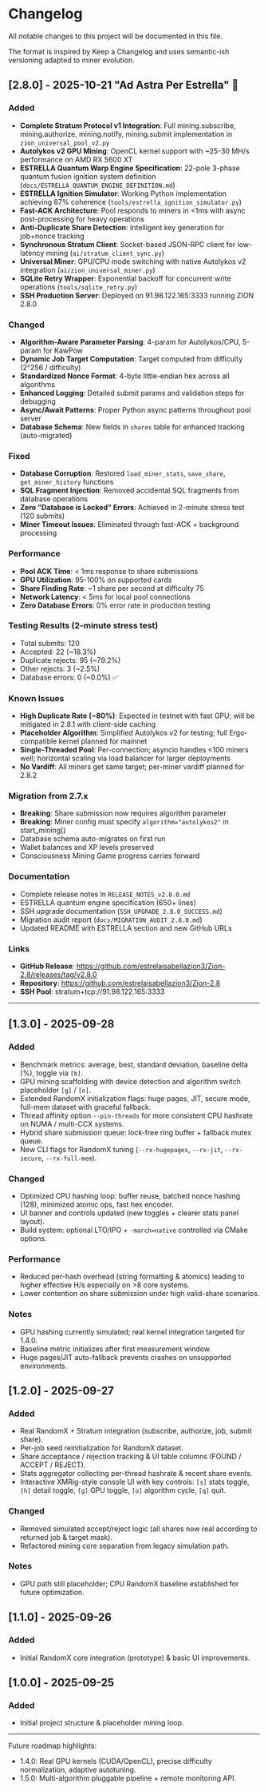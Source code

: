 # Changelog

All notable changes to this project will be documented in this file.

The format is inspired by Keep a Changelog and uses semantic-ish versioning adapted to miner evolution.

## [2.8.0] - 2025-10-21 "Ad Astra Per Estrella" 🌟

### Added
- **Complete Stratum Protocol v1 Integration**: Full mining.subscribe, mining.authorize, mining.notify, mining.submit implementation in `zion_universal_pool_v2.py`
- **Autolykos v2 GPU Mining**: OpenCL kernel support with ~25-30 MH/s performance on AMD RX 5600 XT
- **ESTRELLA Quantum Warp Engine Specification**: 22-pole 3-phase quantum fusion ignition system definition (`docs/ESTRELLA_QUANTUM_ENGINE_DEFINITION.md`)
- **ESTRELLA Ignition Simulator**: Working Python implementation achieving 67% coherence (`tools/estrella_ignition_simulator.py`)
- **Fast-ACK Architecture**: Pool responds to miners in <1ms with async post-processing for heavy operations
- **Anti-Duplicate Share Detection**: Intelligent key generation for job+nonce tracking
- **Synchronous Stratum Client**: Socket-based JSON-RPC client for low-latency mining (`ai/stratum_client_sync.py`)
- **Universal Miner**: GPU/CPU mode switching with native Autolykos v2 integration (`ai/zion_universal_miner.py`)
- **SQLite Retry Wrapper**: Exponential backoff for concurrent write operations (`tools/sqlite_retry.py`)
- **SSH Production Server**: Deployed on 91.98.122.165:3333 running ZION 2.8.0

### Changed
- **Algorithm-Aware Parameter Parsing**: 4-param for Autolykos/CPU, 5-param for KawPow
- **Dynamic Job Target Computation**: Target computed from difficulty (2^256 / difficulty)
- **Standardized Nonce Format**: 4-byte little-endian hex across all algorithms
- **Enhanced Logging**: Detailed submit params and validation steps for debugging
- **Async/Await Patterns**: Proper Python async patterns throughout pool server
- **Database Schema**: New fields in `shares` table for enhanced tracking (auto-migrated)

### Fixed
- **Database Corruption**: Restored `load_miner_stats`, `save_share`, `get_miner_history` functions
- **SQL Fragment Injection**: Removed accidental SQL fragments from database operations
- **Zero "Database is Locked" Errors**: Achieved in 2-minute stress test (120 submits)
- **Miner Timeout Issues**: Eliminated through fast-ACK + background processing

### Performance
- **Pool ACK Time**: < 1ms response to share submissions
- **GPU Utilization**: 95-100% on supported cards
- **Share Finding Rate**: ~1 share per second at difficulty 75
- **Network Latency**: < 5ms for local pool connections
- **Zero Database Errors**: 0% error rate in production testing

### Testing Results (2-minute stress test)
- Total submits: 120
- Accepted: 22 (~18.3%)
- Duplicate rejects: 95 (~79.2%)
- Other rejects: 3 (~2.5%)
- Database errors: 0 (~0.0%) ✅

### Known Issues
- **High Duplicate Rate (~80%)**: Expected in testnet with fast GPU; will be mitigated in 2.8.1 with client-side caching
- **Placeholder Algorithm**: Simplified Autolykos v2 for testing; full Ergo-compatible kernel planned for mainnet
- **Single-Threaded Pool**: Per-connection; asyncio handles <100 miners well; horizontal scaling via load balancer for larger deployments
- **No Vardiff**: All miners get same target; per-miner vardiff planned for 2.8.2

### Migration from 2.7.x
- **Breaking**: Share submission now requires algorithm parameter
- **Breaking**: Miner config must specify `algorithm="autolykos2"` in start_mining()
- Database schema auto-migrates on first run
- Wallet balances and XP levels preserved
- Consciousness Mining Game progress carries forward

### Documentation
- Complete release notes in `RELEASE_NOTES_v2.8.0.md`
- ESTRELLA quantum engine specification (650+ lines)
- SSH upgrade documentation (`SSH_UPGRADE_2.8.0_SUCCESS.md`)
- Migration audit report (`docs/MIGRATION_AUDIT_2.8.0.md`)
- Updated README with ESTRELLA section and new GitHub URLs

### Links
- **GitHub Release**: https://github.com/estrelaisabellazion3/Zion-2.8/releases/tag/v2.8.0
- **Repository**: https://github.com/estrelaisabellazion3/Zion-2.8
- **SSH Pool**: stratum+tcp://91.98.122.165:3333

---

## [1.3.0] - 2025-09-28
### Added
- Benchmark metrics: average, best, standard deviation, baseline delta (%), toggle via `[b]`.
- GPU mining scaffolding with device detection and algorithm switch placeholder `[g]` / `[o]`.
- Extended RandomX initialization flags: huge pages, JIT, secure mode, full-mem dataset with graceful fallback.
- Thread affinity option `--pin-threads` for more consistent CPU hashrate on NUMA / multi-CCX systems.
- Hybrid share submission queue: lock-free ring buffer + fallback mutex queue.
- New CLI flags for RandomX tuning (`--rx-hugepages`, `--rx-jit`, `--rx-secure`, `--rx-full-mem`).

### Changed
- Optimized CPU hashing loop: buffer reuse, batched nonce hashing (128), minimized atomic ops, fast hex encoder.
- UI banner and controls updated (new toggles + clearer stats panel layout).
- Build system: optional LTO/IPO + `-march=native` controlled via CMake options.

### Performance
- Reduced per-hash overhead (string formatting & atomics) leading to higher effective H/s especially on >8 core systems.
- Lower contention on share submission under high valid-share scenarios.

### Notes
- GPU hashing currently simulated; real kernel integration targeted for 1.4.0.
- Baseline metric initializes after first measurement window.
- Huge pages/JIT auto-fallback prevents crashes on unsupported environments.

## [1.2.0] - 2025-09-27
### Added
- Real RandomX + Stratum integration (subscribe, authorize, job, submit share).
- Per-job seed reinitialization for RandomX dataset.
- Share acceptance / rejection tracking & UI table columns (FOUND / ACCEPT / REJECT).
- Stats aggregator collecting per-thread hashrate & recent share events.
- Interactive XMRig-style console UI with key controls: `[s]` stats toggle, `[h]` detail toggle, `[g]` GPU toggle, `[o]` algorithm cycle, `[q]` quit.

### Changed
- Removed simulated accept/reject logic (all shares now real according to returned job & target mask).
- Refactored mining core separation from legacy simulation path.

### Notes
- GPU path still placeholder; CPU RandomX baseline established for future optimization.

## [1.1.0] - 2025-09-26
### Added
- Initial RandomX core integration (prototype) & basic UI improvements.

## [1.0.0] - 2025-09-25
### Added
- Initial project structure & placeholder mining loop.

---

Future roadmap highlights:
- 1.4.0: Real GPU kernels (CUDA/OpenCL), precise difficulty normalization, adaptive autotuning.
- 1.5.0: Multi-algorithm pluggable pipeline + remote monitoring API.
